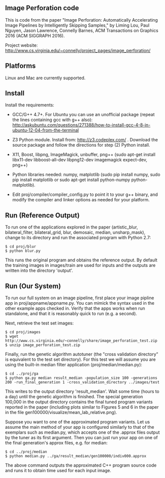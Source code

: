 
## Image Perforation code

This is code from the paper "Image Perforation: Automatically Accelerating Image Pipelines by Intelligently Skipping Samples," by Liming Lou, Paul Nguyen, Jason Lawrence, Connelly Barnes, ACM Transactions on Graphics 2016 (ACM SIGGRAPH 2016).

Project website: http://www.cs.virginia.edu/~connelly/project_pages/image_perforation/

## Platforms

Linux and Mac are currently supported.

## Install

Install the requirements:

 - GCC/G++ 4.7+. For Ubuntu you can use an unofficial package (repeat the lines containing gcc with g++ also):
   http://askubuntu.com/questions/271388/how-to-install-gcc-4-8-in-ubuntu-12-04-from-the-terminal
 
 - Z3 Python module.
   Install from: http://z3.codeplex.com/ . Download the source package and follow the
   directions for step (2) Python install.

 - X11, Boost, libpng, ImageMagick, unbuffer, png++ (sudo apt-get install libx11-dev libboost-all-dev libpng12-dev imagemagick expect-dev, png++)

 - Python libraries needed: numpy, matplotlib (sudo pip install numpy, sudo pip install matplotlib or sudo apt-get install python-numpy python-matplotlib).

 - Edit proj/compiler/compiler_config.py to point it to your g++ binary, and modify
   the compiler and linker options as needed for your platform.

## Run (Reference Output)

To run one of the applications explored in the paper (artistic_blur, bilateral_filter, bilateral_grid, blur, demosaic, median, unsharp_mask), change to its directory and run the associated program with Python 2.7:

    $ cd proj/blur
    $ python blur.py

This runs the original program and obtains the reference output. By default the training images in images/train are used for inputs and the outputs are written into the directory 'output'.

## Run (Our System)

To run our full system on an image pipeline, first place your image pipline app in proj/appname/appname.py. You can mimick the syntax used in the other example apps checked in. Verify that the apps works when run standalone, and that it is reasonably quick to run (e.g. a second).

Next, retrieve the test set images:

    $ cd proj/images
    $ wget http://www.cs.virginia.edu/~connelly/share/image_perforation_test.zip
    $ unzip image_perforation_test.zip

Finally, run the genetic algorithm autotuner (the "cross validation directory" is equivalent to the test set directory). For this test we will assume you are using the built-in median filter application (proj/median/median.py):

    $ cd ../proj/ga
    $ python ga.py median result_median -population_size 100 -generations 200 -run_final_generation 1 -cross_validation_directory ../images/test

This writes to the output directory 'result_median'. Wait some time (hours to a day) until the genetic algorithm is finished. The special generation 100,000 in the output directory contains the final tuned program variants reported in the paper (including plots similar to Figures 5 and 6 in the paper in the file gen100000/visualize/mean_lab_relative.png).

Suppose you want to one of the approximated program variants. Let us assume the main method of your app is configured similarly to that of the exemplars such as median.py, which accepts one of the .approx files output by the tuner as its first argument. Then you can just run your app on one of the final generation's approx files, e.g. for median:

    $ cd ../proj/median
    $ python median.py ../ga/result_median/gen100000/indiv000.approx

The above command outputs the approximated C++ program source code and runs it to obtain time used for each input image.
